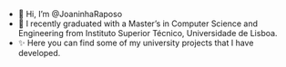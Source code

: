 - 👋 Hi, I’m @JoaninhaRaposo
- 🌱 I recently graduated with a Master’s in Computer Science and Engineering from Instituto Superior Técnico, Universidade de Lisboa.
- ✨ Here you can find some of my university projects that I have developed. 
<!---
JoaninhaRaposo/JoaninhaRaposo is a ✨ special ✨ repository because its `README.md` (this file) appears on your GitHub profile.
You can click the Preview link to take a look at your changes.
- 💞️ I’m looking to collaborate on ...
--->
